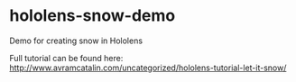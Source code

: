 # hololens-snow-demo
Demo for creating snow in Hololens

Full tutorial can be found here:
http://www.avramcatalin.com/uncategorized/hololens-tutorial-let-it-snow/
